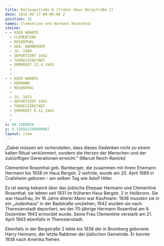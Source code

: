 ```yaml
---
title: Rollwagstraße 6 (früher Haus Bergstraße 2)
date: 2015-09-17 00:00:00 Z
position: 31
names: Clementine und Hermann Rosenthal
steine:
- - HIER WOHNTE
  - CLEMENTINE
  - ROSENTHAL
  - GEB. BAMBERGER
  - JG. 1889
  - DEPORTIERT 1942
  - THERESIENSTADT
  - ERMORDET 21.4.1943
  - 
  - 
- - HIER WOHNTE
  - HERMANN
  - ROSENTHAL
  - 
  - JG. 1873
  - DEPORTIERT 1942
  - THERESIENSTADT
  - ERMORDET 8.12.1943
  - 
  - 
x: 49.1388024
y: 9.216561299999967
layout: item
---
```


„Dabei müssen wir sicherstellen, dass dieses Gedenken nicht zu einem kalten Ritual verkümmert, sondern die Herzen der Menschen und der zukünftigen Generationen erreicht.“ 
(Marcel Reich-Ranicki)

Clementine Rosenthal geb. Bamberger, die zusammen mit ihrem Ehemann Hermann bis 1938 im Haus Bergstr. 2 wohnte, wurde am 20. April 1889 in Crailsheim geboren – am selben Tag wie Adolf Hitler. 

Es ist wenig bekannt über das jüdische Ehepaar Hermann und Clementine Rosenthal; sie lebten seit 1931 im früheren Haus Bergstr. 2 in Heilbronn. Sie war Hausfrau, ihr 16 Jahre älterer Mann war Kaufmann. 1938 mussten sie in ein „Judenhaus“ in der Badstraße umziehen; 1942 wurden sie nach Theresienstadt deportiert, wo der 70-jährige Hermann Rosenthal am 8. Dezember 1943 ermordet wurde. Seine Frau Clementine verstarb am 21. April 1943 ebenfalls in Theresienstadt. 

Ebenfalls in der Bergstraße 2 lebte bis 1938 der in Bromberg geborene Harry Heimann, der letzte Rabbiner der jüdischen Gemeinde. Er konnte 1938 nach Amerika fliehen.